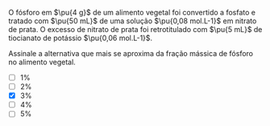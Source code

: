 O fósforo em $\pu{4 g}$ de um alimento vegetal foi convertido a fosfato e tratado com $\pu{50 mL}$ de uma solução $\pu{0,08 mol.L-1}$ em nitrato de prata. O excesso de nitrato de prata foi retrotitulado com $\pu{5 mL}$ de tiocianato de potássio $\pu{0,06 mol.L-1}$.

Assinale a alternativa que mais se aproxima da fração mássica de fósforo no alimento vegetal.

- [ ] $1\%$
- [ ] $2\%$
- [x] $3\%$
- [ ] $4\%$
- [ ] $5\%$

